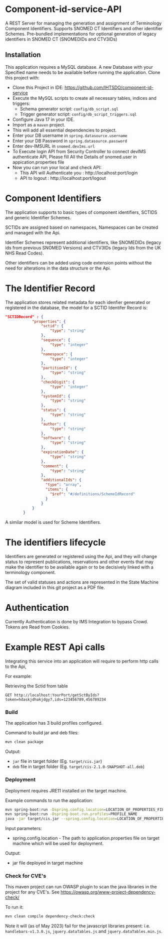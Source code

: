# Component-id-service-API   
A REST Server for managing the generation and assignment of Terminology Component Identifiers. Supports SNOMED CT Identifiers and other identifier Schemes. Pre-bundled implementations for optional generation of legacy identifiers in SNOMED CT (SNOMEDIDs and CTV3IDs)

## Installation
This application requires a MySQL database. A new Database with your Specified name needs to be available before running the application.
Clone this project with:

- Clone this Project in IDE: https://github.com/IHTSDO/component-id-service
- Execute the MySQL scripts to create all necessary tables, indices and triggers:
    - Schema generator script: `config/db_script.sql`
    - Trigger generator script: `config/db_script_triggers.sql`
- Configure Java 17 in your IDE.
- Import as a `maven` project.
- This will add all essential dependencies to project.
- Enter your DB username in `spring.datasource.username`
- Enter your DB Password in `spring.datasource.password`
- Enter dev-IMSURL in `snomed.devIms.url`
- To Execute login API from Security Controller to connect devIMS authenticate API, Please fill All the Details of snomed.user in appication.properties file
- Now you can run your local and check API:
    - This API will Authenticate you : http://localhost:port/login
    - API to logout : http://localhost:port/logout

# Component Identifiers
The application supports to basic types of component identifiers, SCTIDS and generic Identifier Schemes. 

SCTIDs are assigned based on namespaces, Namespaces can be created and managed with the Api.

Identifier Schemes represent additional identifiers, like SNOMEDIDs (legacy ids from previous SNOMED Versions) 
and CTV3IDs (legacy Ids from the UK NHS Read Codes). 

Other identifiers can be added using code extension points without the need for alterations in the data 
structure or the Api.

# The Identifier Record
The application stores related metadata for each idenfier generated or registered in the database, 
the model for a SCTID Identifer Record is:

```json
"SCTIDRecord" : {
            "properties": {
                "sctid": {
                    "type": "string"
                },
                "sequence": {
                    "type": "integer"
                },
                "namespace": {
                    "type": "integer"
                },
                "partitionId": {
                    "type": "string"
                },
                "checkDigit": {
                    "type": "integer"
                },
                "systemId": {
                    "type": "string"
                },
                "status": {
                    "type": "string"
                },
                "author": {
                    "type": "string"
                },
                "software": {
                    "type": "string"
                },
                "expirationDate": {
                    "type": "string"
                },
                "comment": {
                    "type": "string"
                },
                "additionalIds": {
                  "type": "array",
                  "items": {
                    "$ref": "#/definitions/SchemeIdRecord"
                  }
                }
            }
        }
```
        
A similar model is used for Scheme Identifiers.

# The identifiers lifecycle
Identifiers are generated or registered using the Api, and they will change status to represent publications,
reservations and other events that may make the identifier to be available again or to be decisively linked with a
terminology component.

The set of valid statuses and actions are represented in the State Machine diagram included in this git project as a
PDF file.

# Authentication
Currently Authentication is done by IMS Integration to bypass Crowd. Tokens are Read from Cookies.

# Example REST Api calls
Integrating this service into an application will require to perform http calls to the Api, 

For example:

Retrieving the Sctid from table

```
GET http://localhost:YourPort/getSctByIds?token=hdaskjdhakjdgy7,ids=123456789,456789234
```

### Build
The application has 3 build profiles configured.

Command to build jar and deb files:
        

```bash
mvn clean package
```

Output:
- `jar` file in target folder (Eg. `target/cis.jar`)
- `deb` file in target folder (Eg. `target/cis-2.1.0-SNAPSHOT-all.deb`)

### Deployment
Deployment requires JRE11 installed on the target machine.

Example commands to run the application:

```bash
mvn spring-boot:run -Dspring.config.location=LOCATION_OF_PROPERTIES_FILE
mvn spring-boot:run -Dspring-boot.run.profiles=PROFILE_NAME
java -jar target/cis.jar --spring.config.location=LOCATION_OF_PROPERTIES_FILE
```

Input parameters:
- spring.config.location - The path to application.properties file on target machine which will be used for deployment.

Output:
- jar file deployed in target machine

### Check for CVE's
This maven project can run OWASP plugin to scan the java libraries in the project for any CVE's.  See https://owasp.org/www-project-dependency-check/

To run it:

```bash
mvn clean compile dependency-check:check
```

Note it will (as of May 2023) fail for the javascript libraries present: i.e. `handlebars-v1.3.0.js`, `jquery.dataTables.js` and `jquery.dataTables.min.js`.
